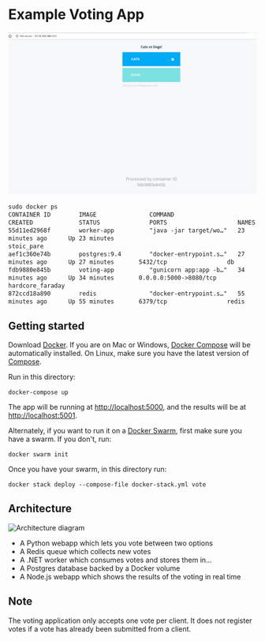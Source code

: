 Example Voting App
=========

![working-example](working_example.png)

```
sudo docker ps
CONTAINER ID        IMAGE               COMMAND                  CREATED             STATUS              PORTS                    NAMES
55d11ed2968f        worker-app          "java -jar target/wo…"   23 minutes ago      Up 23 minutes                                stoic_pare
aef1c360e74b        postgres:9.4        "docker-entrypoint.s…"   27 minutes ago      Up 27 minutes       5432/tcp                 db
fdb9880e845b        voting-app          "gunicorn app:app -b…"   34 minutes ago      Up 34 minutes       0.0.0.0:5000->8080/tcp   hardcore_faraday
872ccd18a890        redis               "docker-entrypoint.s…"   55 minutes ago      Up 55 minutes       6379/tcp                 redis

```






Getting started
---------------

Download [Docker](https://www.docker.com/products/overview). If you are on Mac or Windows, [Docker Compose](https://docs.docker.com/compose) will be automatically installed. On Linux, make sure you have the latest version of [Compose](https://docs.docker.com/compose/install/).

Run in this directory:
```
docker-compose up
```
The app will be running at [http://localhost:5000](http://localhost:5000), and the results will be at [http://localhost:5001](http://localhost:5001).

Alternately, if you want to run it on a [Docker Swarm](https://docs.docker.com/engine/swarm/), first make sure you have a swarm. If you don't, run:
```
docker swarm init
```
Once you have your swarm, in this directory run:
```
docker stack deploy --compose-file docker-stack.yml vote
```

Architecture
-----

![Architecture diagram](architecture.png)

* A Python webapp which lets you vote between two options
* A Redis queue which collects new votes
* A .NET worker which consumes votes and stores them in…
* A Postgres database backed by a Docker volume
* A Node.js webapp which shows the results of the voting in real time


Note
----

The voting application only accepts one vote per client. It does not register votes if a vote has already been submitted from a client.
